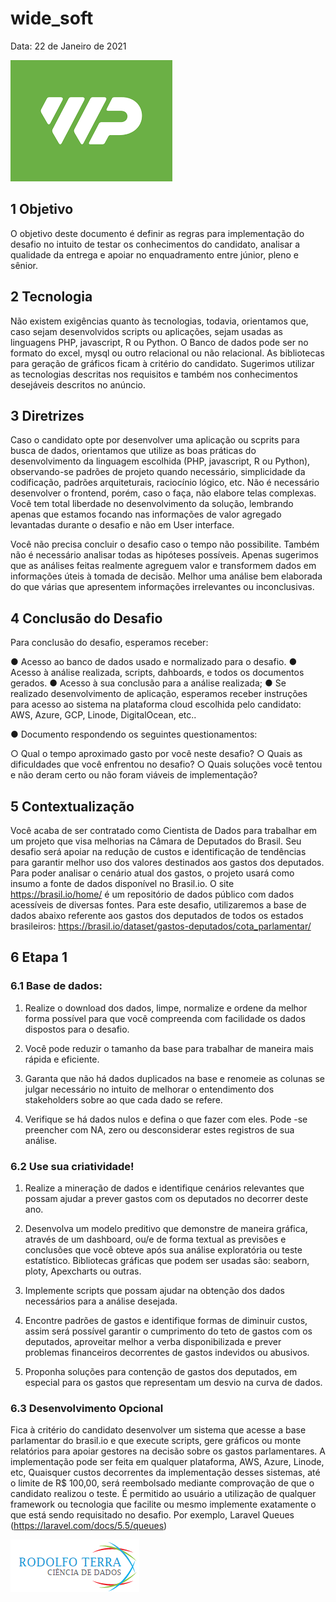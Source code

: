 # wide_soft


Data: 22 de Janeiro de 2021


![Wide Pay](https://raw.githubusercontent.com/rodolffoterra/wide_soft/main/WidePay.png)


## 1 Objetivo

O objetivo deste documento é definir as regras para implementação do desafio no intuito de testar os conhecimentos do candidato, analisar a qualidade da entrega e apoiar no
enquadramento entre júnior, pleno e sênior.


## 2 Tecnologia

Não existem exigências quanto às tecnologias, todavia, orientamos que, caso sejam desenvolvidos scripts ou aplicações, sejam usadas as linguagens PHP, javascript, R ou Python. O Banco de dados pode ser no formato do excel, mysql ou outro relacional ou não relacional. As bibliotecas para geração de gráficos ficam à critério do candidato. Sugerimos utilizar as tecnologias descritas nos requisitos e também nos conhecimentos desejáveis descritos no anúncio.

## 3 Diretrizes

Caso o candidato opte por desenvolver uma aplicação ou scprits para busca de dados, orientamos que utilize as boas práticas do desenvolvimento da linguagem escolhida (PHP, javascript, R ou Python), observando-se padrões de projeto quando necessário, simplicidade da codificação, padrões arquiteturais, raciocínio lógico, etc.
Não é necessário desenvolver o frontend, porém, caso o faça, não elabore telas complexas.
Você tem total liberdade no desenvolvimento da solução, lembrando apenas que estamos focando nas informações de valor agregado levantadas durante o desafio e não em User interface.

Você não precisa concluir o desafio caso o tempo não possibilite. Também não é necessário analisar todas as hipóteses possíveis. Apenas sugerimos que as análises feitas realmente agreguem valor e transformem dados em informações úteis à tomada de decisão. Melhor uma análise bem elaborada do que várias que apresentem informações irrelevantes ou
inconclusivas.

## 4 Conclusão do Desafio

Para conclusão do desafio, esperamos receber:

● Acesso ao banco de dados usado e normalizado para o desafio.
● Acesso à análise realizada, scripts, dahboards, e todos os documentos gerados.
● Acesso à sua conclusão para a análise realizada;
● Se realizado desenvolvimento de aplicação, esperamos receber instruções para acesso ao sistema na plataforma cloud escolhida pelo candidato: AWS, Azure, GCP,
Linode, DigitalOcean, etc..

● Documento respondendo os seguintes questionamentos:

○ Qual o tempo aproximado gasto por você neste desafio?
○ Quais as dificuldades que você enfrentou no desafio?
○ Quais soluções você tentou e não deram certo ou não foram viáveis de implementação?


## 5 Contextualização

Você acaba de ser contratado como Cientista de Dados para trabalhar em um projeto que visa melhorias na Câmara de Deputados do Brasil. Seu desafio será apoiar na redução de
custos e identificação de tendências para garantir melhor uso dos valores destinados aos gastos dos deputados. Para poder analisar o cenário atual dos gastos, o projeto usará como insumo a fonte de dados disponível no Brasil.io.
O site https://brasil.io/home/ é um repositório de dados público com dados acessíveis de diversas fontes. Para este desafio, utilizaremos a base de dados abaixo referente aos gastos dos deputados de todos os estados brasileiros:
https://brasil.io/dataset/gastos-deputados/cota_parlamentar/

## 6 Etapa 1

### 6.1 Base de dados:

1. Realize o download dos dados, limpe, normalize e ordene da melhor forma possível para que você compreenda com facilidade os dados dispostos para o desafio.

2. Você pode reduzir o tamanho da base para trabalhar de maneira mais rápida e eficiente.

3. Garanta que não há dados duplicados na base e renomeie as colunas se julgar necessário no intuito de melhorar o entendimento dos stakeholders sobre ao que
cada dado se refere.

4. Verifique se há dados nulos e defina o que fazer com eles. Pode -se preencher com NA, zero ou desconsiderar estes registros de sua análise.


### 6.2 Use sua criatividade!

1. Realize a mineração de dados e identifique cenários relevantes que possam ajudar a prever gastos com os deputados no decorrer deste ano.

2. Desenvolva um modelo preditivo que demonstre de maneira gráfica, através de um dashboard, ou/e de forma textual as previsões e conclusões que você obteve após
sua análise exploratória ou teste estatístico. Bibliotecas gráficas que podem ser usadas são: seaborn, ploty, Apexcharts ou outras.

3. Implemente scripts que possam ajudar na obtenção dos dados necessários para a análise desejada.

4. Encontre padrões de gastos e identifique formas de diminuir custos, assim será possível garantir o cumprimento do teto de gastos com os deputados, aproveitar
melhor a verba disponibilizada e prever problemas financeiros decorrentes de gastos indevidos ou abusivos.

5. Proponha soluções para contenção de gastos dos deputados, em especial para os gastos que representam um desvio na curva de dados.

### 6.3 Desenvolvimento Opcional

Fica à critério do candidato desenvolver um sistema que acesse a base parlamentar do brasil.io e que execute scripts, gere gráficos ou monte relatórios para apoiar gestores na
decisão sobre os gastos parlamentares.
A implementação pode ser feita em qualquer plataforma, AWS, Azure, Linode, etc, Quaisquer custos decorrentes da implementação desses sistemas, até o limite de R$ 100,00, será
reembolsado mediante comprovação de que o candidato realizou o teste.
É permitido ao usuário a utilização de qualquer framework ou tecnologia que facilite ou mesmo implemente exatamente o que está sendo requisitado no desafio. Por exemplo,
Laravel Queues (https://laravel.com/docs/5.5/queues)


![Rodolfo Terra](https://raw.githubusercontent.com/rodolffoterra/wide_soft/main/logo.png)

